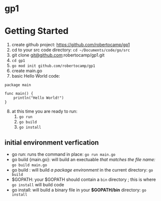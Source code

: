# gp1

# Getting Started 
1. create github project: https://github.com/robertocamp/gp1
2. cd to your src code directory: `cd ~/Documents/code/go/src`
3. git clone git@github.com:robertocamp/gp1.git
4. `cd gp1`
5. `go mod init github.com/robertocamp/gp1`
6. create main.go
7. basic Hello World code:
```
package main

func main() {
	println("Hello World!")
}
```
8. at this time you are ready to run:
    1. `go run`
    2. `go build`
    3. `go install`

## initial environment verfication
- go run: runs the command in place: `go run main.go`
- go build {main.go}: will build an exectuable *that matches the file name:* `go build main.go`
- go build : will build *a package environment* in the current directory: `go build`
- $GOPATH: your $GOPATH should contain a `bin` directory ; this is where `go install` will build code
- go install: will build a binary file in your **$GOPATH/bin** directory: `go install`



